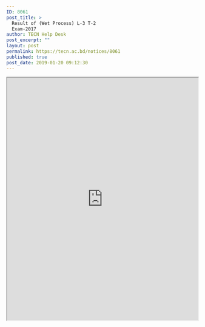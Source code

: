 ```yaml
---
ID: 8061
post_title: >
  Result of (Wet Process) L-3 T-2
  Exam-2017
author: TECN Help Desk
post_excerpt: ""
layout: post
permalink: https://tecn.ac.bd/notices/8061
published: true
post_date: 2019-01-20 09:12:30
---
```

<iframe src="https://drive.google.com/file/d/10yi6KWSymZLXXzarpNSSfzXAH7SadnCX/preview" width="100%" height="640px"><span style="display: inline-block; width: 0px; overflow: hidden; line-height: 0;" data-mce-type="bookmark" class="mce_SELRES_start">﻿</span><span style="display: inline-block; width: 0px; overflow: hidden; line-height: 0;" data-mce-type="bookmark" class="mce_SELRES_start">﻿</span><span style="display: inline-block; width: 0px; overflow: hidden; line-height: 0;" data-mce-type="bookmark" class="mce_SELRES_start">﻿</span></iframe>